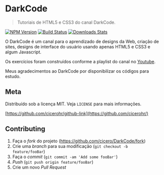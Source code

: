 # DarkCode
> Tutoriais de HTML5 e CSS3 do canal DarkCode.

[![NPM Version][npm-image]][npm-url]
[![Build Status][travis-image]][travis-url]
[![Downloads Stats][npm-downloads]][npm-url]

O DarkCode é um canal para o aprendizado de designs da Web, criação de sites, designs de interface do usuário usando apenas HTML5 e CSS3 e algum Javascript.

Os exercícios foram construídos conforme a playlist do canal no [Youtube](https://www.youtube.com/channel/UCD3KVjbb7aq2OiOffuungzw/playlists).

Meus agradecimentos ao DarkCode por disponibilizar os códigos para estudo.

## Meta

Distribuído sob a licença MIT. Veja `LICENSE` para mais informações.

[https://github.com/cicerohr/github-link](https://github.com/cicerohr/)

## Contributing

1. Faça o _fork_ do projeto (<https://github.com/cicero/DarkCode/fork>)
2. Crie uma _branch_ para sua modificação (`git checkout -b feature/fooBar`)
3. Faça o _commit_ (`git commit -am 'Add some fooBar'`)
4. _Push_ (`git push origin feature/fooBar`)
5. Crie um novo _Pull Request_

[npm-image]: https://img.shields.io/npm/v/datadog-metrics.svg?style=flat-square
[npm-url]: https://npmjs.org/package/datadog-metrics
[npm-downloads]: https://img.shields.io/npm/dm/datadog-metrics.svg?style=flat-square
[travis-image]: https://img.shields.io/travis/dbader/node-datadog-metrics/master.svg?style=flat-square
[travis-url]: https://travis-ci.org/dbader/node-datadog-metrics
[wiki]: https://github.com/cicerohr/DarkCode/wiki
